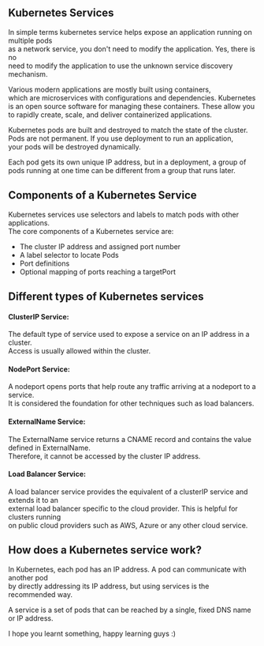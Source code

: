 ## Kubernetes Services

In simple terms kubernetes service helps expose an application running on multiple pods <br>
as a network service, you don't need to modify the application. Yes, there is no<br>
need to modify the application to use the unknown service discovery mechanism.<br>

Various modern applications are mostly built using containers, <br>
which are microservices with configurations and dependencies. Kubernetes <br>
is an open source software for managing these containers. These allow you <br>
to rapidly create, scale, and deliver containerized applications.

Kubernetes pods are built and destroyed to match the state of the cluster. <br> 
Pods are not permanent. If you use deployment to run an application, <br>
your pods will be destroyed dynamically.

Each pod gets its own unique IP address, but in a deployment, a group of <br> 
pods running at one time can be different from a group that runs later.


## Components of a Kubernetes Service

Kubernetes services use selectors and labels to match pods with other applications.  <br>
The core components of a Kubernetes service are:

- The cluster IP address and assigned port number 
- A label selector to locate Pods
- Port definitions
- Optional mapping of ports reaching a targetPort 

## Different types of Kubernetes services

#### ClusterIP Service: 

The default type of service used to expose a service on an IP address in a cluster. <br>
Access is usually allowed within the cluster.

#### NodePort Service: 

A nodeport opens ports that help route any traffic arriving at a nodeport to a service. <br>
It is considered the foundation for other techniques such as load balancers.

#### ExternalName Service: 

The ExternalName service returns a CNAME record and contains the value defined in ExternalName. <br>
Therefore, it cannot be accessed by the cluster IP address.

#### Load Balancer Service: 

A load balancer service provides the equivalent of a clusterIP service and extends it to an <br>
external load balancer specific to the cloud provider. This is helpful for clusters running <br>
on public cloud providers such as AWS, Azure or any other cloud service.

## How does a Kubernetes service work? 

In Kubernetes, each pod has an IP address. A pod can communicate with another pod <br>
by directly addressing its IP address, but using services is the recommended way.

A service is a set of pods that can be reached by a single, fixed DNS name or IP address.

I hope you learnt something, happy learning guys :)
